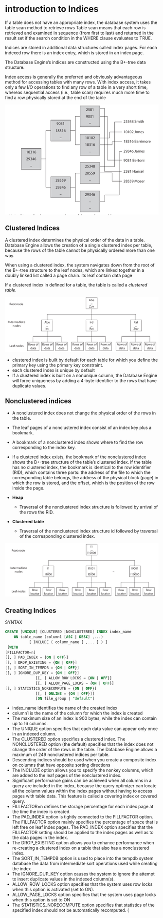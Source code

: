 # introduction to Indices

If a table does not have an appropriate index, the database system uses the table scan method to retrieve rows
Table scan means that each row is retrieved and examined in sequence
(from first to last) and returned in the result set if the search condition in the WHERE clause
evaluates to TRUE.

Indices are stored in additional data structures called index pages.
For each indexed row there is an index entry, which is stored in an index page.

The Database Engine’s indices are constructed using the B+-tree data structure.

Index access is generally the preferred and obviously advantageous method for accessing tables with many rows. With index access, it takes only a few I/O operations to find any row of a table in a very short time, whereas sequential access (i.e., table scan) requires much more time to find a row physically stored at the end of the table

![B+-tree for the emp_no column of the employee table](../img/B-tree-example.png)

## Clustered Indices

A clustered index determines the physical order of the data in a table.
Database Engine allows the creation of a single clustered index per table, because the rows of the table cannot be physically ordered more than one way.

When using a clustered index, the system navigates down from the root of the B+-tree structure to the leaf nodes, which are linked together in a doubly linked list called a page chain.
its leaf contain data page

If a clustered index in defined for a table, the table is called a *clustered table*.

![Physical structure of a clustered index](../img/physical-structure-of-clustered-index.png)

- clustered index is built by default for each table for which you define the primary key using the primary key constraint.
- each clustered index is unique by default
- If a clustered index is built on a nonunique column, the Database Engine will force uniqueness by adding a 4-byte identifier to the rows that have duplicate values.

## Nonclustered indices

- A nonclustered index does not change the physical order of the rows in the table.
- The leaf pages of a nonclustered index consist of an index key plus a bookmark.

- A bookmark of a nonclustered index shows where to find the row corresponding to the index key.

- If a clustered index exists, the bookmark of the nonclustered index shows the B+-tree structure of the table’s clustered index. If the table has no clustered index, the bookmark is identical to the row identifier (RID), which contains three parts: the address of the file to which the corresponding table belongs, the address of the physical block (page) in which the row is stored, and the offset, which is the position of the row inside the page.

- **Heap**
  - Traversal of the nonclustered index structure is followed by arrival of the rows the RID.

- **Clustered table**
  - Traversal of the nonclustered index structure id followed by traversal of the corresponding clustered index.

![structure of nonclustered index](../img/structure-of-non-clustered-index.png)

## Creating Indices

SYNTAX

```SQL
CREATE [UNIQUE] [CLUSTERED |NONCLUSTERED] INDEX index_name 
    ON table_name (column1 [ASC | DESC] ,...) 
           [ INCLUDE ( column_name [ ,... ] ) ] 
 [WITH 
[FILLFACTOR=n] 
[[, ] PAD_INDEX = {ON | OFF}] 
[[, ] DROP_EXISTING = {ON | OFF}] 
[[, ] SORT_IN_TEMPDB = {ON | OFF}] 
[[, ] IGNORE_DUP_KEY = {ON | OFF}] 
              [[, ] ALLOW_ROW_LOCKS = {ON | OFF}] 
              [[, ] ALLOW_PAGE_LOCKS = {ON | OFF}] 
[[, ] STATISTICS_NORECOMPUTE = {ON | OFF}] 
              [[, ] ONLINE = {ON | OFF}]] 
              [ON file_group | "default"]
```

- index_name identifies the name of the created index
- column1 is the name of the column for which the index is created
- The maximum size of an index is 900 bytes, while the index can contain up to 16 columns.
- The UNIQUE option specifies that each data value can appear only once in an indexed column.
- The CLUSTERED option specifies a clustered index. The NONCLUSTERED option (the default) specifies that the index does not change the order of the rows in the table.  The Database Engine allows a maximum of 249 nonclustered indices per table.
- Descending indices should be used when you create a composite
index on columns that have opposite sorting directions
- The INCLUDE option allows you to specify the nonkey columns, which are added to the leaf pages of the nonclustered index.
- Significant performance gains can be achieved when all columns in a query are included in the index, because the query optimizer can locate all the column values within the index pages without having to access pages with table data. This feature is called a covering index or covered query.
- FILLFACTOR=n defines the storage percentage for each index page at the time the index is
created.
- The PAD_INDEX option is tightly connected to the FILLFACTOR option. The FILLFACTOR option mainly specifies the percentage of space that is left free on leaf index pages. The PAD_INDEX option specifies that the FILLFACTOR setting should be applied to the index pages as well as to the data pages in the index.
- The DROP_EXISTING option allows you to enhance performance when re-creating a clustered index on a table that also has a nonclustered index.
- The SORT_IN_TEMPDB option is used to place into the tempdb system database the data from intermediate sort operations used while creating the index
- The IGNORE_DUP_KEY option causes the system to ignore the attempt to insert duplicate values in the indexed column(s).
- ALLOW_ROW_LOCKS option specifies that the system uses row locks when this option is activated (set to ON).
- ALLOW_PAGE_LOCKS option specifies that the system uses page locks when this option is set to ON
- The STATISTICS_NORECOMPUTE option specifies that statistics of the specified index  should not be automatically recomputed. (
